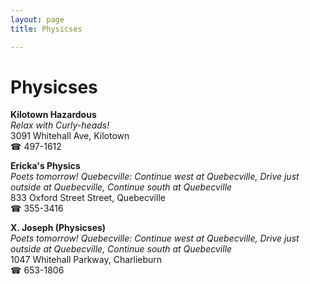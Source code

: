 ```yaml
---
layout: page 
title: Physicses

---
```



# Physicses


 **Kilotown Hazardous**  
_Relax with Curly-heads!_  
3091 Whitehall Ave, Kilotown  
☎ 497-1612

**Ericka's Physics**  
_Poets tomorrow! 
Quebecville: Continue west at Quebecville, Drive just outside at Quebecville, Continue south at Quebecville_  
833 Oxford Street Street, Quebecville  
☎ 355-3416

**X. Joseph (Physicses)**  
_Poets tomorrow! 
Quebecville: Continue west at Quebecville, Drive just outside at Quebecville, Continue south at Quebecville_  
1047 Whitehall Parkway, Charlieburn  
☎ 653-1806

